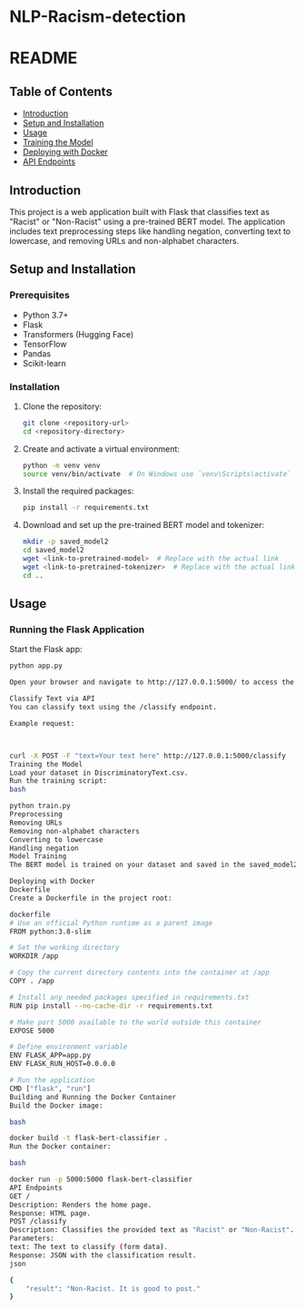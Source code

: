 # NLP-Racism-detection

# README

## Table of Contents
- [Introduction](#introduction)
- [Setup and Installation](#setup-and-installation)
- [Usage](#usage)
- [Training the Model](#training-the-model)
- [Deploying with Docker](#deploying-with-docker)
- [API Endpoints](#api-endpoints)

## Introduction
This project is a web application built with Flask that classifies text as "Racist" or "Non-Racist" using a pre-trained BERT model. The application includes text preprocessing steps like handling negation, converting text to lowercase, and removing URLs and non-alphabet characters.

## Setup and Installation

### Prerequisites
- Python 3.7+
- Flask
- Transformers (Hugging Face)
- TensorFlow
- Pandas
- Scikit-learn

### Installation
1. Clone the repository:
    ```bash
    git clone <repository-url>
    cd <repository-directory>
    ```

2. Create and activate a virtual environment:
    ```bash
    python -m venv venv
    source venv/bin/activate  # On Windows use `venv\Scripts\activate`
    ```

3. Install the required packages:
    ```bash
    pip install -r requirements.txt
    ```

4. Download and set up the pre-trained BERT model and tokenizer:
    ```bash
    mkdir -p saved_model2
    cd saved_model2
    wget <link-to-pretrained-model>  # Replace with the actual link
    wget <link-to-pretrained-tokenizer>  # Replace with the actual link
    cd ..
    ```

## Usage

### Running the Flask Application
Start the Flask app:
```bash
python app.py

Open your browser and navigate to http://127.0.0.1:5000/ to access the web interface.

Classify Text via API
You can classify text using the /classify endpoint.

Example request:



curl -X POST -F "text=Your text here" http://127.0.0.1:5000/classify
Training the Model
Load your dataset in DiscriminatoryText.csv.
Run the training script:
bash

python train.py
Preprocessing
Removing URLs
Removing non-alphabet characters
Converting to lowercase
Handling negation
Model Training
The BERT model is trained on your dataset and saved in the saved_model2 directory.

Deploying with Docker
Dockerfile
Create a Dockerfile in the project root:

dockerfile
# Use an official Python runtime as a parent image
FROM python:3.8-slim

# Set the working directory
WORKDIR /app

# Copy the current directory contents into the container at /app
COPY . /app

# Install any needed packages specified in requirements.txt
RUN pip install --no-cache-dir -r requirements.txt

# Make port 5000 available to the world outside this container
EXPOSE 5000

# Define environment variable
ENV FLASK_APP=app.py
ENV FLASK_RUN_HOST=0.0.0.0

# Run the application
CMD ["flask", "run"]
Building and Running the Docker Container
Build the Docker image:

bash

docker build -t flask-bert-classifier .
Run the Docker container:

bash

docker run -p 5000:5000 flask-bert-classifier
API Endpoints
GET /
Description: Renders the home page.
Response: HTML page.
POST /classify
Description: Classifies the provided text as "Racist" or "Non-Racist".
Parameters:
text: The text to classify (form data).
Response: JSON with the classification result.
json

{
    "result": "Non-Racist. It is good to post."
}
